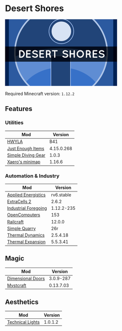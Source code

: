 Desert Shores
===

![Desert Shores](./src/site/resources/desert_shore_page.png?raw=true)

Required Minecraft version: `1.12.2`

## Features

### Utilities

|Mod|Version|
|---|-------|
|[HWYLA](https://minecraft.curseforge.com/projects/hwyla)|B41
|[Just Enough Items](https://minecraft.curseforge.com/projects/jei/)|4.15.0.268|
|[Simple Diving Gear](https://www.curseforge.com/minecraft/mc-mods/simple-diving-gear)|1.0.3
|[Xaero's minimap](https://minecraft.curseforge.com/projects/xaeros-minimap)|1.16.6|

### Automation & Industry

|Mod|Version|
|---|-------|
|[Applied Energistics](https://ae-mod.info/)|rv6.stable|
|[ExtraCells 2](https://minecraft.curseforge.com/projects/extracells2)|2.6.2|
|[Industrial Foregoing](https://minecraft.curseforge.com/projects/industrial-foregoing)|1.12.2-235|
|[OpenComputers](https://minecraft.curseforge.com/projects/opencomputers)|153
|[Railcraft](http://www.railcraft.info/)|12.0.0|
|[Simple Quarry](https://minecraft.curseforge.com/projects/simple-quarry)|26r|
|[Thermal Dynamics](https://github.com/CoFH/ThermalDynamics)|2.5.4.18|
|[Thermal Expansion](https://github.com/CoFH/ThermalExpansion)|5.5.3.41|

## Magic

|Mod|Version|
|---|-------|
|[Dimensional Doors](https://minecraft.curseforge.com/projects/dimensionaldoors)|3.0.9-287|
|[Mystcraft](https://minecraft.curseforge.com/projects/mystcraft/)|0.13.7.03|

## Aesthetics

|Mod|Version|
|---|-------|
|[Technical Lights](https://minecraft.curseforge.com/projects/technical-lights)|1.0.1.2|


